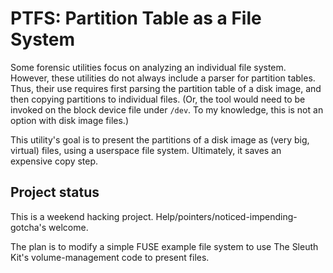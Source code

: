 PTFS: Partition Table as a File System
======================================

Some forensic utilities focus on analyzing an individual file system.  However, these utilities do not always include a parser for partition tables.  Thus, their use requires first parsing the partition table of a disk image, and then copying partitions to individual files.  (Or, the tool would need to be invoked on the block device file under `/dev`.  To my knowledge, this is not an option with disk image files.)

This utility's goal is to present the partitions of a disk image as (very big, virtual) files, using a userspace file system.  Ultimately, it saves an expensive copy step.


Project status
--------------

This is a weekend hacking project.  Help/pointers/noticed-impending-gotcha's welcome. 

The plan is to modify a simple FUSE example file system to use The Sleuth Kit's volume-management code to present files.
